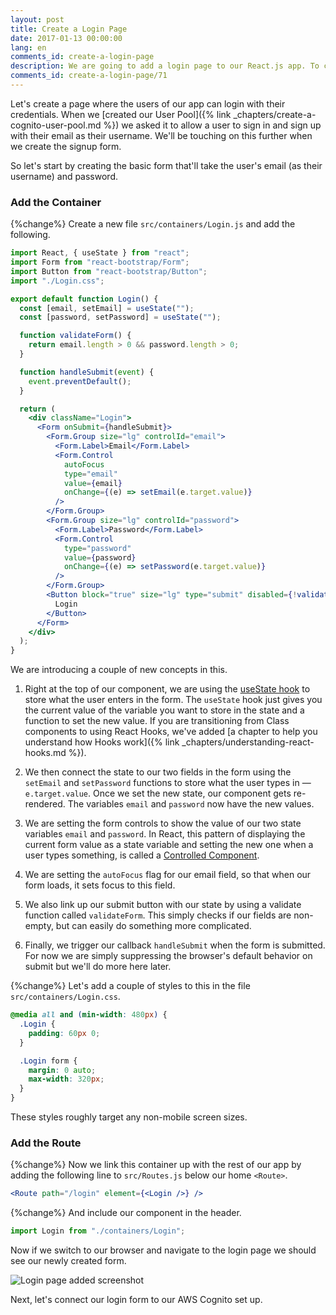```yaml
---
layout: post
title: Create a Login Page
date: 2017-01-13 00:00:00
lang: en
comments_id: create-a-login-page
description: We are going to add a login page to our React.js app. To create the login form we are using the FormGroup and FormControl React-Bootstrap components.
comments_id: create-a-login-page/71
---
```


Let's create a page where the users of our app can login with their credentials. When we [created our User Pool]({% link _chapters/create-a-cognito-user-pool.md %}) we asked it to allow a user to sign in and sign up with their email as their username. We'll be touching on this further when we create the signup form.

So let's start by creating the basic form that'll take the user's email (as their username) and password.

### Add the Container

{%change%} Create a new file `src/containers/Login.js` and add the following.

```jsx
import React, { useState } from "react";
import Form from "react-bootstrap/Form";
import Button from "react-bootstrap/Button";
import "./Login.css";

export default function Login() {
  const [email, setEmail] = useState("");
  const [password, setPassword] = useState("");

  function validateForm() {
    return email.length > 0 && password.length > 0;
  }

  function handleSubmit(event) {
    event.preventDefault();
  }

  return (
    <div className="Login">
      <Form onSubmit={handleSubmit}>
        <Form.Group size="lg" controlId="email">
          <Form.Label>Email</Form.Label>
          <Form.Control
            autoFocus
            type="email"
            value={email}
            onChange={(e) => setEmail(e.target.value)}
          />
        </Form.Group>
        <Form.Group size="lg" controlId="password">
          <Form.Label>Password</Form.Label>
          <Form.Control
            type="password"
            value={password}
            onChange={(e) => setPassword(e.target.value)}
          />
        </Form.Group>
        <Button block="true" size="lg" type="submit" disabled={!validateForm()}>
          Login
        </Button>
      </Form>
    </div>
  );
}
```

We are introducing a couple of new concepts in this.

1. Right at the top of our component, we are using the [useState hook](https://reactjs.org/docs/hooks-state.html) to store what the user enters in the form. The `useState` hook just gives you the current value of the variable you want to store in the state and a function to set the new value. If you are transitioning from Class components to using React Hooks, we've added [a chapter to help you understand how Hooks work]({% link _chapters/understanding-react-hooks.md %}).

2. We then connect the state to our two fields in the form using the `setEmail` and `setPassword` functions to store what the user types in — `e.target.value`. Once we set the new state, our component gets re-rendered. The variables `email` and `password` now have the new values.

3. We are setting the form controls to show the value of our two state variables `email` and `password`. In React, this pattern of displaying the current form value as a state variable and setting the new one when a user types something, is called a [Controlled Component](https://reactjs.org/docs/forms.html#controlled-components).

4. We are setting the `autoFocus` flag for our email field, so that when our form loads, it sets focus to this field.

5. We also link up our submit button with our state by using a validate function called `validateForm`. This simply checks if our fields are non-empty, but can easily do something more complicated.

6. Finally, we trigger our callback `handleSubmit` when the form is submitted. For now we are simply suppressing the browser's default behavior on submit but we'll do more here later.

{%change%} Let's add a couple of styles to this in the file `src/containers/Login.css`.

```css
@media all and (min-width: 480px) {
  .Login {
    padding: 60px 0;
  }

  .Login form {
    margin: 0 auto;
    max-width: 320px;
  }
}
```

These styles roughly target any non-mobile screen sizes.

### Add the Route

{%change%} Now we link this container up with the rest of our app by adding the following line to `src/Routes.js` below our home `<Route>`.

```jsx
<Route path="/login" element={<Login />} />
```

{%change%} And include our component in the header.

```js
import Login from "./containers/Login";
```

Now if we switch to our browser and navigate to the login page we should see our newly created form.

![Login page added screenshot](/assets/login-page-added.png)

Next, let's connect our login form to our AWS Cognito set up.
